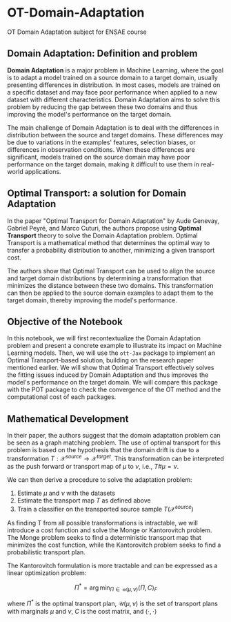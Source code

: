 # OT-Domain-Adaptation
OT Domain Adaptation subject for ENSAE course

## Domain Adaptation: Definition and problem

**Domain Adaptation** is a major problem in Machine Learning, where the goal is to adapt a model trained on a source domain to a target domain, usually presenting differences in distribution. In most cases, models are trained on a specific dataset and may face poor performance when applied to a new dataset with different characteristics. Domain Adaptation aims to solve this problem by reducing the gap between these two domains and thus improving the model's performance on the target domain.

The main challenge of Domain Adaptation is to deal with the differences in distribution between the source and target domains. These differences may be due to variations in the examples' features, selection biases, or differences in observation conditions. When these differences are significant, models trained on the source domain may have poor performance on the target domain, making it difficult to use them in real-world applications.

## Optimal Transport: a solution for Domain Adaptation

In the paper "Optimal Transport for Domain Adaptation" by Aude Genevay, Gabriel Peyré, and Marco Cuturi, the authors propose using **Optimal Transport** theory to solve the Domain Adaptation problem. Optimal Transport is a mathematical method that determines the optimal way to transfer a probability distribution to another, minimizing a given transport cost.

The authors show that Optimal Transport can be used to align the source and target domain distributions by determining a transformation that minimizes the distance between these two domains. This transformation can then be applied to the source domain examples to adapt them to the target domain, thereby improving the model's performance.

## Objective of the Notebook

In this notebook, we will first recontextualize the Domain Adaptation problem and present a concrete example to illustrate its impact on Machine Learning models. Then, we will use the `ott-Jax` package to implement an Optimal Transport-based solution, building on the research paper mentioned earlier. We will show that Optimal Transport effectively solves the fitting issues induced by Domain Adaptation and thus improves the model's performance on the target domain. We will compare this package with the POT package to check the convergence of the OT method and the computational cost of each packages. 

## Mathematical Development

In their paper, the authors suggest that the domain adaptation problem can be seen as a graph matching problem. The use of optimal transport for this problem is based on the hypothesis that the domain drift is due to a transformation $T : \mathcal{X}^{source} \rightarrow \mathcal{X}^{target}$. This transformation can be interpreted as the push forward or transport map of $\mu$ to $\nu$, i.e., $T\#\mu = \nu$.

We can then derive a procedure to solve the adaptation problem:
1. Estimate $\mu$ and $\nu$ with the datasets
2. Estimate the transport map $T$ as defined above
3. Train a classifier on the transported source sample $T(\mathcal{X}^{source})$

As finding T from all possible transformations is intractable, we will introduce a cost function and solve the Monge or Kantorovitch problem. The Monge problem seeks to find a deterministic transport map that minimizes the cost function, while the Kantorovitch problem seeks to find a probabilistic transport plan.

The Kantorovitch formulation is more tractable and can be expressed as a linear optimization problem:

$$
\Pi^* = \arg\min_{\Pi \in \mathcal{U}(\mu, \nu)} \langle \Pi, C \rangle_F
$$

where $\Pi^*$ is the optimal transport plan, $\mathcal{U}(\mu, \nu)$ is the set of transport plans with marginals $\mu$ and $\nu$, $C$ is the cost matrix, and $\langle \cdot, \cdot \rangle$
